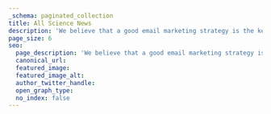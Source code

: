 ```yaml
---
_schema: paginated_collection
title: All Science News
description: 'We believe that a good email marketing strategy is the key to growth. So we’re helping you grow your business with tools and resources that make email marketing easy.'
page_size: 6
seo:
  page_description: 'We believe that a good email marketing strategy is the key to growth. So we’re helping you grow your business with tools and resources that make email marketing easy.'
  canonical_url:
  featured_image:
  featured_image_alt:
  author_twitter_handle:
  open_graph_type:
  no_index: false
---
```

